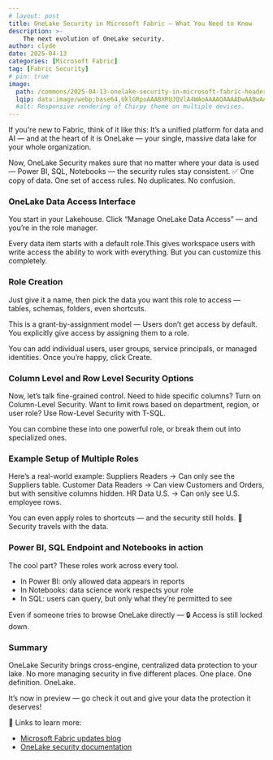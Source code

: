 ```yaml
---
# layout: post
title: OneLake Security in Microsoft Fabric — What You Need to Know
description: >-
    The next evolution of OneLake security.
author: clyde
date: 2025-04-13
categories: [Microsoft Fabric]
tag: [Fabric Security]
# pin: true
image:
  path: /commons/2025-04-13-onelake-security-in-microsoft-fabric-header.png
  lqip: data:image/webp;base64,UklGRpoAAABXRUJQVlA4WAoAAAAQAAAADwAABwAAQUxQSDIAAAARL0AmbZurmr57yyIiqE8oiG0bejIYEQTgqiDA9vqnsUSI6H+oAERp2HZ65qP/VIAWAFZQOCBCAAAA8AEAnQEqEAAIAAVAfCWkAALp8sF8rgRgAP7o9FDvMCkMde9PK7euH5M1m6VWoDXf2FkP3BqV0ZYbO6NA/VFIAAAA
  #alt: Responsive rendering of Chirpy theme on multiple devices.
---
```

If you're new to Fabric, think of it like this: It’s a unified platform for data and AI — and at the heart of it is OneLake — your single, massive data lake for your whole organization.

Now, OneLake Security makes sure that no matter where your data is used — Power BI, SQL, Notebooks — the security rules stay consistent. ✅ One copy of data. One set of access rules. No duplicates. No confusion.

### OneLake Data Access Interface

You start in your Lakehouse. Click “Manage OneLake Data Access” — and you’re in the role manager.

Every data item starts with a default role.This gives workspace users with write access the ability to work with everything.
But you can customize this completely.

### Role Creation

Just give it a name, then pick the data you want this role to access — tables, schemas, folders, even shortcuts.

This is a grant-by-assignment model — Users don’t get access by default. You explicitly give access by assigning them to a role.

You can add individual users, user groups, service principals, or managed identities.
Once you’re happy, click Create.

### Column Level and Row Level Security Options

Now, let’s talk fine-grained control.
Need to hide specific columns? Turn on Column-Level Security.
Want to limit rows based on department, region, or user role? Use Row-Level Security with T-SQL.

You can combine these into one powerful role, or break them out into specialized ones.

### Example Setup of Multiple Roles

Here’s a real-world example:
Suppliers Readers → Can only see the Suppliers table.
Customer Data Readers → Can view Customers and Orders, but with sensitive columns hidden.
HR Data U.S. → Can only see U.S. employee rows.

You can even apply roles to shortcuts — and the security still holds. 🔐 Security travels with the data.

### Power BI, SQL Endpoint and Notebooks in action

The cool part? These roles work across every tool.
- In Power BI: only allowed data appears in reports
- In Notebooks: data science work respects your role
- In SQL: users can query, but only what they’re permitted to see

Even if someone tries to browse OneLake directly — 🔒 Access is still locked down.

### Summary

OneLake Security brings cross-engine, centralized data protection to your lake. No more managing security in five different places. One place. One definition. OneLake.

It’s now in preview — go check it out and give your data the protection it deserves!

📌 Links to learn more:
- [Microsoft Fabric updates blog](https://blog.fabric.microsoft.com/en-us/blog/the-next-evolution-of-onelake-security-enters-early-preview?ft=All)
- [OneLake security documentation](https://learn.microsoft.com/en-us/fabric/onelake/security/get-started-security)
